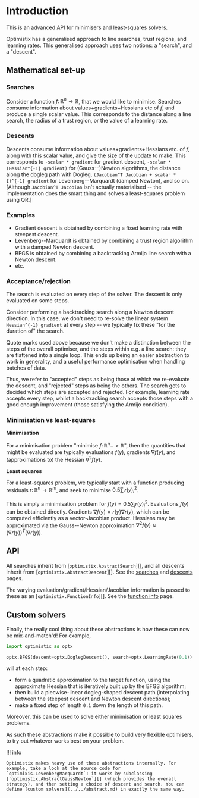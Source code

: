# Introduction

This is an advanced API for minimisers and least-squares solvers.

Optimistix has a generalised approach to line searches, trust regions, and learning rates. This generalised approach uses two notions: a "search", and a "descent".

## Mathematical set-up

### Searches

Consider a function $f \colon \mathbb{R}^n \to \mathbb{R}$, that we would like to minimise. Searches consume information about values+gradients+Hessians etc of $f$, and produce a single scalar value. This corresponds to the distance along a line search, the radius of a trust region, or the value of a learning rate.

### Descents

Descents consume information about values+gradients+Hessians etc. of $f$, along with this scalar value, and give the size of the update to make. This corresponds to `-scalar * gradient` for gradient descent, `-scalar * (Hessian^{-1} gradient)` for (Gauss--)Newton algorithms, the distance along the dogleg path with Dogleg, `(Jacobian^T Jacobian + scalar * I)^{-1} gradient` for Levenberg--Marquardt (damped Newton), and so on. [Although `Jacobian^T Jacobian` isn't actually materialised -- the implementation does the smart thing and solves a least-squares problem using QR.]

### Examples

- Gradient descent is obtained by combining a fixed learning rate with steepest descent.
- Levenberg--Marquardt is obtained by combining a trust region algorithm with a damped Newton descent.
- BFGS is obtained by combining a backtracking Armijo line search with a Newton descent.
- etc.

### Acceptance/rejection

The search is evaluated on every step of the solver. The descent is only evaluated on some steps.

Consider performing a backtracking search along a Newton descent direction. In this case, we don't need to re-solve the linear system `Hessian^{-1} gradient` at every step -- we typically fix these "for the duration of" the search.

Quote marks used above because we don't make a distinction between the steps of the overall optimiser, and the steps within e.g. a line search: they are flattened into a single loop. This ends up being an easier abstraction to work in generality, and a useful performance optimisation when handling batches of data.

Thus, we refer to "accepted" steps as being those at which we re-evaluate the descent, and "rejected" steps as being the others. The search gets to decided which steps are accepted and rejected. For example, learning rate accepts every step, whilst a backtracking search accepts those steps with a good enough improvement (those satisfying the Armijo condition).

### Minimisation vs least-squares

**Minimisation**

For a minimisation problem "minimise $f \colon \mathbb{R}^n -> \mathbb{R}$", then the quantities that might be evaluated are typically evaluations $f(y)$, gradients $\nabla f(y)$, and (approximations to) the Hessian $\nabla^2 f(y)$. 

**Least squares**

For a least-squares problem, we typically start with a function producing residuals $r \colon \mathbb{R}^n \to \mathbb{R}^m$, and seek to minimise $0.5 \sum_i r(y)_i^2$.

This is simply a minimisation problem for $f(y) = 0.5 \sum_i r(y)_i^2$. Evaluations $f(y)$ can be obtained directly. Gradients $\nabla f(y) = r(y) \nabla r(y)$, which can be computed efficiently as a vector-Jacobian product. Hessians may be approximated via the Gauss--Newton approximation $\nabla^2 f(y) \approx (\nabla r(y))^{T} (\nabla r(y))$.

## API

All searches inherit from [`optimistix.AbstractSearch`][], and all descents inherit from [`optimistix.AbstractDescent`][]. See the [searches](./searches.md) and [descents](./descents.md) pages.

The varying evaluation/gradient/Hessian/Jacobian information is passed to these as an [`optimistix.FunctionInfo`][]. See the [function info](./function_info.md) page.

## Custom solvers

Finally, the really cool thing about these abstractions is how these can now be mix-and-match'd! For example,
```python
import optimistix as optx

optx.BFGS(descent=optx.DoglegDescent(), search=optx.LearningRate(0.1))
```
will at each step:

- form a quadratic approximation to the target function, using the approximate Hessian that is iteratively built up by the BFGS algorithm;
- then build a piecwise-linear dogleg-shaped descent path (interpolating between the steepest descent and Newton descent directions);
- make a fixed step of length `0.1` down the length of this path.

Moreover, this can be used to solve either minimisation or least squares problems.

As such these abstractions make it possible to build very flexible optimisers, to try out whatever works best on your problem.

!!! info

    Optimistix makes heavy use of these abstractions internally. For example, take a look at the source code for `optimixis.LevenbergMarquardt`: it works by subclassing [`optimistix.AbstractGaussNewton`][] (which provides the overall strategy), and then setting a choice of descent and search. You can define [custom solvers](../../abstract.md) in exactly the same way.
